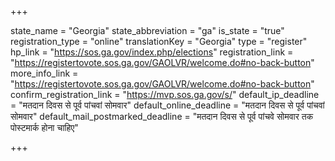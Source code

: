 +++

state_name = "Georgia"
state_abbreviation = "ga"
is_state = "true"
registration_type = "online"
translationKey = "Georgia"
type = "register"
hp_link = "https://sos.ga.gov/index.php/elections"
registration_link = "https://registertovote.sos.ga.gov/GAOLVR/welcome.do#no-back-button"
more_info_link = "https://registertovote.sos.ga.gov/GAOLVR/welcome.do#no-back-button"
confirm_registration_link = "https://mvp.sos.ga.gov/s/"
default_ip_deadline = "मतदान दिवस से पूर्व पांचवां सोमवार"
default_online_deadline = "मतदान दिवस से पूर्व पांचवां सोमवार"
default_mail_postmarked_deadline = "मतदान दिवस से पूर्व पांचवे सोमवार तक पोस्टमार्क होना चाहिए"

+++